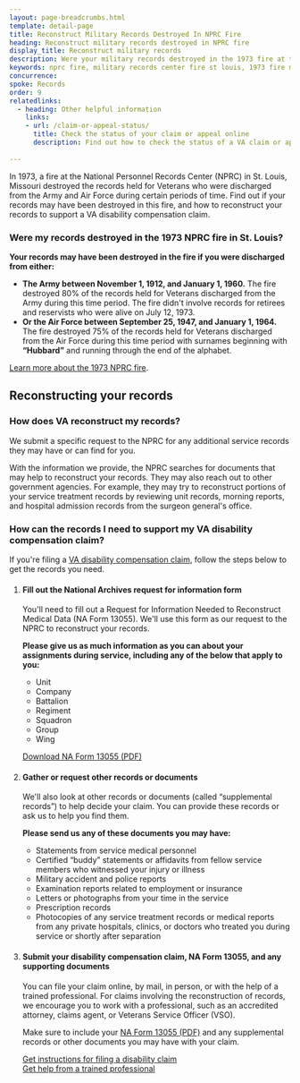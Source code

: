 ```yaml
---
layout: page-breadcrumbs.html
template: detail-page
title: Reconstruct Military Records Destroyed In NPRC Fire
heading: Reconstruct military records destroyed in NPRC fire
display_title: Reconstruct military records
description: Were your military records destroyed in the 1973 fire at the National Personnel Records Center (NPRC) in St. Louis, Missouri? Find out how to reconstruct your records to support a VA disability compensation claim.
keywords: nprc fire, military records center fire st louis, 1973 fire military records
concurrence:
spoke: Records
order: 9 
relatedlinks:
  - heading: Other helpful information
    links:
    - url: /claim-or-appeal-status/
      title: Check the status of your claim or appeal online 
      description: Find out how to check the status of a VA claim or appeal online.
      
---
```


<div class="va-introtext">

In 1973, a fire at the National Personnel Records Center (NPRC) in St. Louis, Missouri destroyed the records held for Veterans who were discharged from the Army and Air Force during certain periods of time. Find out if your records may have been destroyed in this fire, and how to reconstruct your records to support a VA disability compensation claim.

</div>

<div class="feature" markdown="1">

### Were my records destroyed in the 1973 NPRC fire in St. Louis?

**Your records may have been destroyed in the fire if you were discharged from either:**

- **The Army between November 1, 1912, and January 1, 1960.** The fire destroyed 80% of the records held for Veterans discharged from the Army during this time period. The fire didn't involve records for retirees and reservists who were alive on July 12, 1973.
- **Or the Air Force between September 25, 1947, and January 1, 1964.** The fire destroyed 75% of the records held for Veterans discharged from the Air Force during this time period with surnames beginning with **“Hubbard”** and running through the end of the alphabet.

[Learn more about the 1973 NPRC fire](https://www.archives.gov/personnel-records-center/fire-1973).

</div>

## Reconstructing your records

### How does VA reconstruct my records?

We submit a specific request to the NPRC for any additional service records they may have or can find for you.

With the information we provide, the NPRC searches for documents that may help to reconstruct your records. They may also reach out to other government agencies. For example, they may try to reconstruct portions of your service treatment records by reviewing unit records, morning reports, and hospital admission records from the surgeon general's office.

### How can the records I need to support my VA disability compensation claim?

If you're filing a [VA disability compensation claim](/disability/how-to-file-claim/), follow the steps below to get the records you need.

<ol class="process">
<li class="process-step list-one">

#### Fill out the National Archives request for information form

You'll need to fill out a Request for Information Needed to Reconstruct Medical Data (NA Form 13055). We'll use this form as our request to the NPRC to reconstruct your records. 

**Please give us as much information as you can about your assignments during service, including any of the below that apply to you:**
- Unit
- Company
- Battalion
- Regiment
- Squadron
- Group
- Wing <br>

[Download NA Form 13055 (PDF)](https://www.archives.gov/files/st-louis/military-personnel/na-13055-info-2-reconstruct-medical-data.pdf)

</li>

<li class="process-step list-two">
  
#### Gather or request other records or documents

We'll also look at other records or documents (called “supplemental records”) to help decide your claim. You can provide these records or ask us to help you find them. 

**Please send us any of these documents you may have:**
- Statements from service medical personnel
- Certified “buddy” statements or affidavits from fellow service members who witnessed your injury or illness
-	Military accident and police reports
-	Examination reports related to employment or insurance
-	Letters or photographs from your time in the service
-	Prescription records
-	Photocopies of any service treatment records or medical reports from any private hospitals, clinics, or doctors who treated you during service or shortly after separation

</li>

<li class="process-step list-three">
  
#### Submit your disability compensation claim, NA Form 13055, and any supporting documents 

You can file your claim online, by mail, in person, or with the help of a trained professional. For claims involving the reconstruction of records, we encourage you to work with a professional, such as an accredited attorney, claims agent, or Veterans Service Officer (VSO).

Make sure to include your [NA Form 13055 (PDF)](https://www.archives.gov/files/st-louis/military-personnel/na-13055-info-2-reconstruct-medical-data.pdf) and any supplemental records or other documents you may have with your claim.

[Get instructions for filing a disability claim](/disability/how-to-file-claim/) <br>
[Get help from a trained professional](/disability/get-help-filing-claim/)

</li>
</ol>
